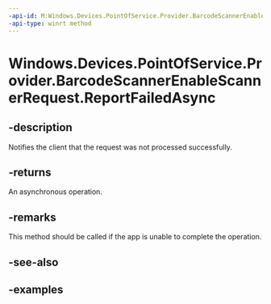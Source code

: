 ```yaml
---
-api-id: M:Windows.Devices.PointOfService.Provider.BarcodeScannerEnableScannerRequest.ReportFailedAsync
-api-type: winrt method
---
```


<!-- Method syntax.
public IAsyncAction BarcodeScannerEnableScannerRequest.ReportFailedAsync()
-->

# Windows.Devices.PointOfService.Provider.BarcodeScannerEnableScannerRequest.ReportFailedAsync

## -description
Notifies the client that the request was not processed successfully.

## -returns
An asynchronous operation.

## -remarks
This method should be called if the app is unable to complete the operation.

## -see-also

## -examples

